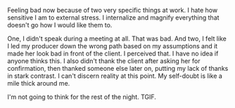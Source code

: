 Feeling bad now because of two very specific things at work. I hate how sensitive I am to external stress. I internalize and magnify everything that doesn't go how I would like them to.

One, I didn't speak during a meeting at all. That was bad. And two, I felt like I led my producer down the wrong path based on my assumptions and it made her look bad in front of the client. I perceived that. I have no idea if anyone thinks this. I also didn't thank the client after asking her for confirmation, then thanked someone else later on, putting my lack of thanks in stark contrast. I can't discern reality at this point. My self-doubt is like a mile thick around me.

I'm not going to think for the rest of the night. TGIF.
